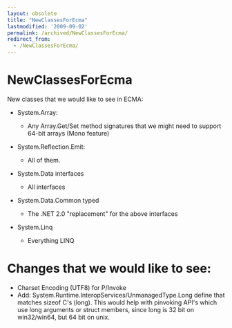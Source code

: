 ```yaml
---
layout: obsolete
title: "NewClassesForEcma"
lastmodified: '2009-09-02'
permalink: /archived/NewClassesForEcma/
redirect_from:
  - /NewClassesForEcma/
---
```


NewClassesForEcma
=================

New classes that we would like to see in ECMA:

-   System.Array:
    -   Any Array.Get/Set method signatures that we might need to support 64-bit arrays (Mono feature)

-   System.Reflection.Emit:
    -   All of them.

-   System.Data interfaces
    -   All interfaces
-   System.Data.Common typed
    -   The .NET 2.0 "replacement" for the above interfaces

-   System.Linq
    -   Everything LINQ

Changes that we would like to see:
==================================

-   Charset Encoding (UTF8) for P/Invoke
-   Add: System.Runtime.InteropServices/UnmanagedType.Long define that matches sizeof C's (long). This would help with pinvoking API's which use long arguments or struct members, since long is 32 bit on win32/win64, but 64 bit on unix.


